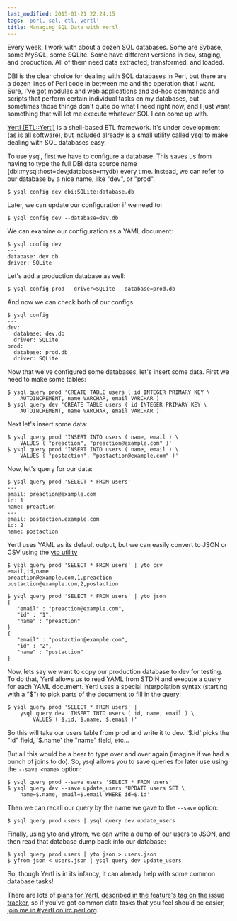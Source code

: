 ```yaml
---
last_modified: 2015-01-21 22:24:15
tags: 'perl, sql, etl, yertl'
title: Managing SQL Data with Yertl
---
```

Every week, I work with about a dozen SQL databases. Some are Sybase, some
MySQL, some SQLite. Some have different versions in dev, staging, and
production. All of them need data extracted, transformed, and loaded.

DBI is the clear choice for dealing with SQL databases in Perl, but there are a
dozen lines of Perl code in between me and the operation that I want. Sure,
I've got modules and web applications and ad-hoc commands and scripts that
perform certain individual tasks on my databases, but sometimes those things
don't quite do what I need right now, and I just want something that will let
me execute whatever SQL I can come up with.

[Yertl (ETL::Yertl)](http://metacpan.org/pod/ETL::Yertl) is a shell-based ETL
framework. It's under development (as is all software), but included already is
a small utility called [ysql](http://metacpan.org/pod/ysql) to make dealing
with SQL databases easy.

To use ysql, first we have to configure a database. This saves us from having
to type the full DBI data source name (dbi:mysql:host=dev;database=mydb) every
time. Instead, we can refer to our database by a nice name, like "dev", or
"prod".

    $ ysql config dev dbi:SQLite:database.db

Later, we can update our configuration if we need to:

    $ ysql config dev --database=dev.db

We can examine our configuration as a YAML document:

    $ ysql config dev
    ---
    database: dev.db
    driver: SQLite

Let's add a production database as well:

    $ ysql config prod --driver=SQLite --database=prod.db

And now we can check both of our configs:

    $ ysql config
    ---
    dev:
      database: dev.db
      driver: SQLite
    prod:
      database: prod.db
      driver: SQLite

Now that we've configured some databases, let's insert some data. First we need
to make some tables:

    $ ysql query prod 'CREATE TABLE users ( id INTEGER PRIMARY KEY \
        AUTOINCREMENT, name VARCHAR, email VARCHAR )'
    $ ysql query dev 'CREATE TABLE users ( id INTEGER PRIMARY KEY \
        AUTOINCREMENT, name VARCHAR, email VARCHAR )'

Next let's insert some data:

    $ ysql query prod 'INSERT INTO users ( name, email ) \
        VALUES ( "preaction", "preaction@example.com" )'
    $ ysql query prod 'INSERT INTO users ( name, email ) \
        VALUES ( "postaction", "postaction@example.com" )'

Now, let's query for our data:

    $ ysql query prod 'SELECT * FROM users'
    ---
    email: preaction@example.com
    id: 1
    name: preaction
    ---
    email: postaction.example.com
    id: 2
    name: postaction

Yertl uses YAML as its default output, but we can easily convert to JSON or CSV
using the [yto utility](http://metacpan.org/pod/yto)

    $ ysql query prod 'SELECT * FROM users' | yto csv
    email,id,name
    preaction@example.com,1,preaction
    postaction@example.com,2,postaction

    $ ysql query prod 'SELECT * FROM users' | yto json
    {
       "email" : "preaction@example.com",
       "id" : "1",
       "name" : "preaction"
    }
    {
       "email" : "postaction@example.com",
       "id" : "2",
       "name" : "postaction"
    }

Now, lets say we want to copy our production database to dev for testing. To do
that, Yertl allows us to read YAML from STDIN and execute a query for each YAML
document. Yertl uses a special interpolation syntax (starting with a "$") to
pick parts of the document to fill in the query:

    $ ysql query prod 'SELECT * FROM users' |
        ysql query dev 'INSERT INTO users ( id, name, email ) \
            VALUES ( $.id, $.name, $.email )'

So this will take our users table from prod and write it to dev. '$.id' picks
the "id" field, '$.name' the "name" field, etc...

But all this would be a bear to type over and over again (imagine if we had a
bunch of joins to do). So, ysql allows you to save queries for later use using
the `--save <name>` option:

    $ ysql query prod --save users 'SELECT * FROM users'
    $ ysql query dev --save update_users 'UPDATE users SET \
        name=$.name, email=$.email WHERE id=$.id'

Then we can recall our query by the name we gave to the `--save` option:

    $ ysql query prod users | ysql query dev update_users

Finally, using yto and [yfrom](http://metacpan.org/pod/yfrom), we can write a
dump of our users to JSON, and then read that database dump back into our
database:

    $ ysql query prod users | yto json > users.json
    $ yfrom json < users.json | ysql query dev update_users

So, though Yertl is in its infancy, it can already help with some common
database tasks!

There are lots of [plans for Yertl, described in the feature's tag on the issue
tracker](https://github.com/preaction/ETL-Yertl/labels/feature), so if you've
got common data tasks that you feel should be easier, [join me in #yertl on
irc.perl.org](https://chat.mibbit.com/?channel=%23yertl&server=irc.perl.org).

